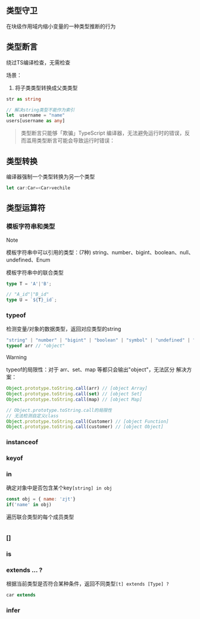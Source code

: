 ## 类型守卫

在块级作用域内缩小变量的一种类型推断的行为

## 类型断言

绕过TS编译检查，无需检查

场景：

1. 将子类类型转换成父类类型

```ts
str as string

// 解决string类型不能作为索引
let  username = "name"
users[username as any]
```

> 类型断言只能够「欺骗」TypeScript 编译器，无法避免运行时的错误，反而滥用类型断言可能会导致运行时错误：

## 类型转换

编译器强制一个类型转换为另一个类型

```ts
let car:Car=<Car>vechile
```

## 类型运算符

### 模板字符串和类型

> [!note]
>
> 模板字符串中可以引用的类型：(7种)
> string、number、bigint、boolean、null、undefined、Enum

模板字符串中的联合类型

```ts
type T = 'A'|'B';

// "A_id"|"B_id"
type U = `${T}_id`;
```



### typeof

检测变量/对象的数据类型，返回对应类型的string

```ts
"string" | "number" | "bigint" | "boolean" | "symbol" | "undefined" | "object" | "function"
typeof arr // "object"
```

> [!warning]
>
> typeof的局限性：对于 arr、set、map 等都只会输出"object"，无法区分
>  解决方案：
>
> ```ts
> Object.prototype.toString.call(arr) // [object Array]
> Object.prototype.toString.call(set) // [object Set]
> Object.prototype.toString.call(map) // [object Map]
> 
> // Object.prototype.toString.call的局限性
> // 无法检测自定义class
> Object.prototype.toString.call(Customer) // [object Function]
> Object.prototype.toString.call(customer) // [object Object]
> ```

### instanceof



### keyof



### in

确定对象中是否包含某个key`[string] in obj`

```js
const obj = { name: 'zjt'}
if('name' in obj)
```

遍历联合类型的每个成员类型

```ts

```



### []

### is

### extends ... ?

根据当前类型是否符合某种条件，返回不同类型`[t] extends [Type] ? `

```ts
car extends 
```



### infer

